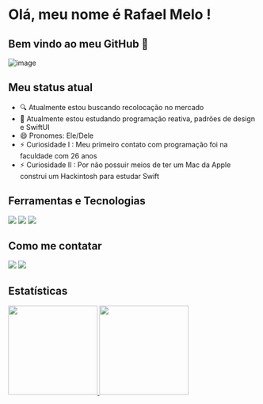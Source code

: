 # Olá, meu nome é Rafael Melo ! 
## Bem vindo ao meu GitHub 🤗

![image](https://media.tenor.com/p0kz7NOqxTkAAAAd/kaito-typing.gif)

## Meu status atual
- 🔍 Atualmente estou buscando recolocação no mercado
- 🌱 Atualmente estou estudando programação reativa, padrões de design e SwiftUI
- 😄 Pronomes: Ele/Dele
- ⚡ Curiosidade I  : Meu primeiro contato com programação foi na faculdade com 26 anos
- ⚡ Curiosidade II : Por não possuir meios de ter um Mac da Apple construi um Hackintosh para estudar Swift

## Ferramentas e Tecnologias
<div>
<img src="https://img.shields.io/badge/Swift-FA7343?style=for-the-badge&logo=swift&logoColor=white">
<img src="https://img.shields.io/badge/Xcode-007ACC?style=for-the-badge&logo=Xcode&logoColor=white">
<img src="https://img.shields.io/badge/App_Store-0D96F6?style=for-the-badge&logo=app-store&logoColor=white">
</div>

## Como me contatar
<div>
<a href = "mailto:rafaelnmelo@live.com"><img src="https://img.shields.io/badge/Microsoft_Outlook-0078D4?style=for-the-badge&logo=microsoft-outlook&logoColor=white" target="_blank"></a>
<a href="https://www.linkedin.com/in/rafaelnmelo/" target="_blank"><img src="https://img.shields.io/badge/-LinkedIn-%230077B5?style=for-the-badge&logo=linkedin&logoColor=white" target="_blank"></a>   
</div>

## Estatísticas
<div>
<a href="https://github.com/rafaelnmelo">
<img height="180em" src="https://github-readme-stats.vercel.app/api/top-langs/?username=rafaelnmelo&layout=compact&langs_count=7&theme=dracula"/>
<img height="180em" src="https://github-readme-stats.vercel.app/api?username=rafaelnmelo&show_icons=true&theme=dracula&include_all_commits=true&count_private=true"/>
</div>
  
  

